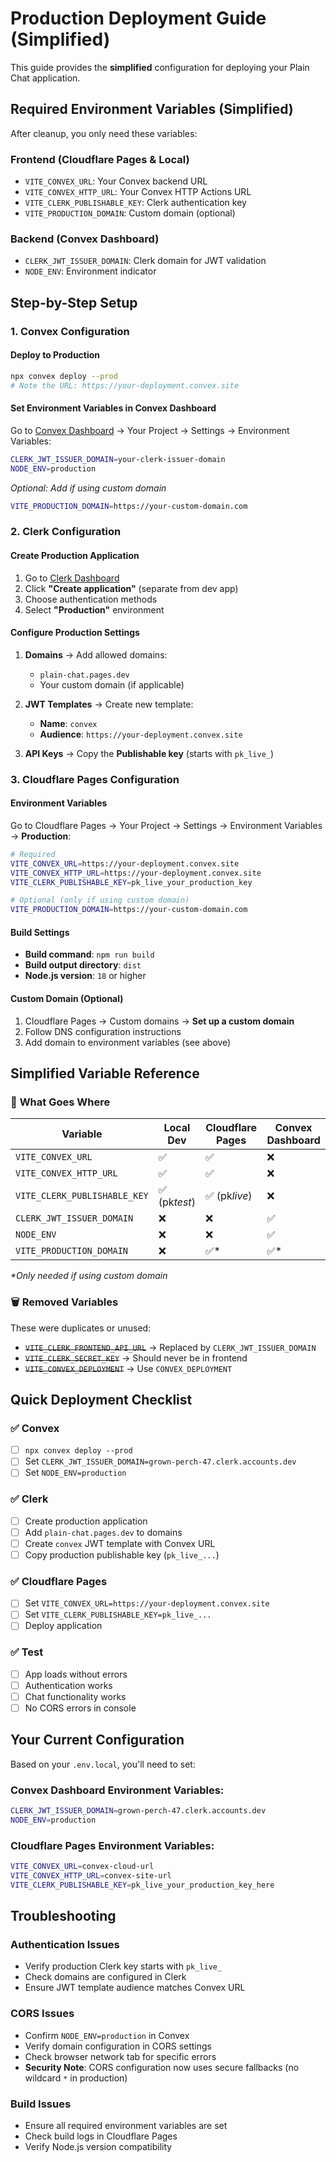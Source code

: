 # Production Deployment Guide (Simplified)

This guide provides the **simplified** configuration for deploying your Plain Chat application.

## Required Environment Variables (Simplified)

After cleanup, you only need these variables:

### Frontend (Cloudflare Pages & Local)

- `VITE_CONVEX_URL`: Your Convex backend URL
- `VITE_CONVEX_HTTP_URL`: Your Convex HTTP Actions URL
- `VITE_CLERK_PUBLISHABLE_KEY`: Clerk authentication key
- `VITE_PRODUCTION_DOMAIN`: Custom domain (optional)

### Backend (Convex Dashboard)

- `CLERK_JWT_ISSUER_DOMAIN`: Clerk domain for JWT validation
- `NODE_ENV`: Environment indicator

## Step-by-Step Setup

### 1. Convex Configuration

#### Deploy to Production

```bash
npx convex deploy --prod
# Note the URL: https://your-deployment.convex.site
```

#### Set Environment Variables in Convex Dashboard

Go to [Convex Dashboard](https://dashboard.convex.dev) → Your Project → Settings → Environment Variables:

```bash
CLERK_JWT_ISSUER_DOMAIN=your-clerk-issuer-domain
NODE_ENV=production
```

_Optional: Add if using custom domain_

```bash
VITE_PRODUCTION_DOMAIN=https://your-custom-domain.com
```

### 2. Clerk Configuration

#### Create Production Application

1. Go to [Clerk Dashboard](https://dashboard.clerk.com)
2. Click **"Create application"** (separate from dev app)
3. Choose authentication methods
4. Select **"Production"** environment

#### Configure Production Settings

1. **Domains** → Add allowed domains:

   - `plain-chat.pages.dev`
   - Your custom domain (if applicable)

2. **JWT Templates** → Create new template:

   - **Name**: `convex`
   - **Audience**: `https://your-deployment.convex.site`

3. **API Keys** → Copy the **Publishable key** (starts with `pk_live_`)

### 3. Cloudflare Pages Configuration

#### Environment Variables

Go to Cloudflare Pages → Your Project → Settings → Environment Variables → **Production**:

```bash
# Required
VITE_CONVEX_URL=https://your-deployment.convex.site
VITE_CONVEX_HTTP_URL=https://your-deployment.convex.site
VITE_CLERK_PUBLISHABLE_KEY=pk_live_your_production_key

# Optional (only if using custom domain)
VITE_PRODUCTION_DOMAIN=https://your-custom-domain.com
```

#### Build Settings

- **Build command**: `npm run build`
- **Build output directory**: `dist`
- **Node.js version**: `18` or higher

#### Custom Domain (Optional)

1. Cloudflare Pages → Custom domains → **Set up a custom domain**
2. Follow DNS configuration instructions
3. Add domain to environment variables (see above)

## Simplified Variable Reference

### 🎯 **What Goes Where**

| Variable                     | Local Dev     | Cloudflare Pages | Convex Dashboard |
| ---------------------------- | ------------- | ---------------- | ---------------- |
| `VITE_CONVEX_URL`            | ✅            | ✅               | ❌               |
| `VITE_CONVEX_HTTP_URL`       | ✅            | ✅               | ❌               |
| `VITE_CLERK_PUBLISHABLE_KEY` | ✅ (pk*test*) | ✅ (pk*live*)    | ❌               |
| `CLERK_JWT_ISSUER_DOMAIN`    | ❌            | ❌               | ✅               |
| `NODE_ENV`                   | ❌            | ❌               | ✅               |
| `VITE_PRODUCTION_DOMAIN`     | ❌            | ✅\*             | ✅\*             |

_\*Only needed if using custom domain_

### 🗑️ **Removed Variables**

These were duplicates or unused:

- ~~`VITE_CLERK_FRONTEND_API_URL`~~ → Replaced by `CLERK_JWT_ISSUER_DOMAIN`
- ~~`VITE_CLERK_SECRET_KEY`~~ → Should never be in frontend
- ~~`VITE_CONVEX_DEPLOYMENT`~~ → Use `CONVEX_DEPLOYMENT`

## Quick Deployment Checklist

### ✅ Convex

- [ ] `npx convex deploy --prod`
- [ ] Set `CLERK_JWT_ISSUER_DOMAIN=grown-perch-47.clerk.accounts.dev`
- [ ] Set `NODE_ENV=production`

### ✅ Clerk

- [ ] Create production application
- [ ] Add `plain-chat.pages.dev` to domains
- [ ] Create `convex` JWT template with Convex URL
- [ ] Copy production publishable key (`pk_live_...`)

### ✅ Cloudflare Pages

- [ ] Set `VITE_CONVEX_URL=https://your-deployment.convex.site`
- [ ] Set `VITE_CLERK_PUBLISHABLE_KEY=pk_live_...`
- [ ] Deploy application

### ✅ Test

- [ ] App loads without errors
- [ ] Authentication works
- [ ] Chat functionality works
- [ ] No CORS errors in console

## Your Current Configuration

Based on your `.env.local`, you'll need to set:

### Convex Dashboard Environment Variables:

```bash
CLERK_JWT_ISSUER_DOMAIN=grown-perch-47.clerk.accounts.dev
NODE_ENV=production
```

### Cloudflare Pages Environment Variables:

```bash
VITE_CONVEX_URL=convex-cloud-url
VITE_CONVEX_HTTP_URL=convex-site-url
VITE_CLERK_PUBLISHABLE_KEY=pk_live_your_production_key_here
```

## Troubleshooting

### Authentication Issues

- Verify production Clerk key starts with `pk_live_`
- Check domains are configured in Clerk
- Ensure JWT template audience matches Convex URL

### CORS Issues

- Confirm `NODE_ENV=production` in Convex
- Verify domain configuration in CORS settings
- Check browser network tab for specific errors
- **Security Note**: CORS configuration now uses secure fallbacks (no wildcard `*` in production)

### Build Issues

- Ensure all required environment variables are set
- Check build logs in Cloudflare Pages
- Verify Node.js version compatibility
